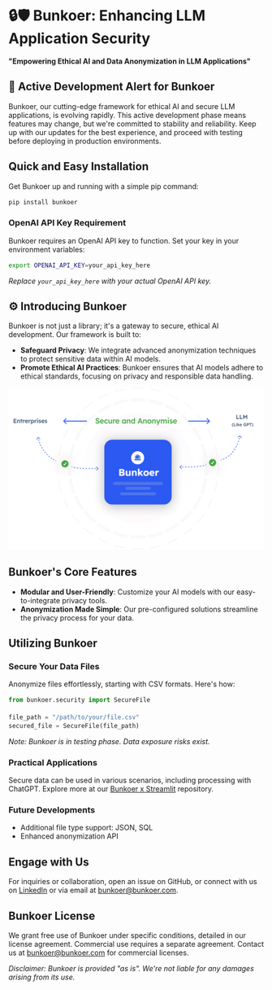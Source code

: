 
# 🔒🛡️ Bunkoer: Enhancing LLM Application Security

**"Empowering Ethical AI and Data Anonymization in LLM Applications"**

## 🚧 Active Development Alert for Bunkoer

Bunkoer, our cutting-edge framework for ethical AI and secure LLM applications, is evolving rapidly. This active development phase means features may change, but we're committed to stability and reliability. Keep up with our updates for the best experience, and proceed with testing before deploying in production environments.

## Quick and Easy Installation

Get Bunkoer up and running with a simple pip command:

```bash
pip install bunkoer
```

### OpenAI API Key Requirement

Bunkoer requires an OpenAI API key to function. Set your key in your environment variables:

```bash
export OPENAI_API_KEY=your_api_key_here
```

*Replace `your_api_key_here` with your actual OpenAI API key.*

## ⚙️ Introducing Bunkoer

Bunkoer is not just a library; it's a gateway to secure, ethical AI development. Our framework is built to:

- **Safeguard Privacy**: We integrate advanced anonymization techniques to protect sensitive data within AI models.
- **Promote Ethical AI Practices**: Bunkoer ensures that AI models adhere to ethical standards, focusing on privacy and responsible data handling.

![Bunkoer's Working Schema](images/schema.png)

## Bunkoer's Core Features

- **Modular and User-Friendly**: Customize your AI models with our easy-to-integrate privacy tools.
- **Anonymization Made Simple**: Our pre-configured solutions streamline the privacy process for your data.

## Utilizing Bunkoer

### Secure Your Data Files

Anonymize files effortlessly, starting with CSV formats. Here's how:

```python
from bunkoer.security import SecureFile 

file_path = "/path/to/your/file.csv"
secured_file = SecureFile(file_path)
```

*Note: Bunkoer is in testing phase. Data exposure risks exist.*

### Practical Applications

Secure data can be used in various scenarios, including processing with ChatGPT. Explore more at our [Bunkoer x Streamlit](https://github.com/Bunkoer/bunkoer-x-streamlit) repository.

### Future Developments

- Additional file type support: JSON, SQL
- Enhanced anonymization API

## Engage with Us

For inquiries or collaboration, open an issue on GitHub, or connect with us on [LinkedIn](https://www.linkedin.com/company/bunkoer/) or via email at bunkoer@bunkoer.com.

## Bunkoer License

We grant free use of Bunkoer under specific conditions, detailed in our license agreement. Commercial use requires a separate agreement. Contact us at bunkoer@bunkoer.com for commercial licenses.

*Disclaimer: Bunkoer is provided "as is". We're not liable for any damages arising from its use.*
